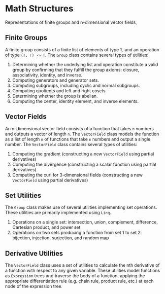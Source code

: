 # Math Structures
Representations of finite groups and n-dimensional vector fields,

## Finite Groups

A finite group consists of a finite list of elements of type `T`, and an operation of type `(T, T) -> T`. The `Group` class contains several types of utilities:

1. Determining whether the underlying list and operation constitute a valid group by confirming that they fulfill the group axioms: closure, associativity, identity, and inverse.
2. Computing generators and generator sets.
3. Computing subgroups, including cyclic and normal subgroups.
4. Computing quotients and left and right cosets.
5. Determining whether the group is abelian.
6. Computing the center, identity element, and inverse elements.

## Vector Fields

An n-dimensional vector field consists of a function that takes `n` numbers and outputs a vector of length `n`. The `VectorField` class models the function as a list of length `n` of functions that take `n` numbers and output a single number.
The `VectorField` class contains several types of utilities:

1. Computing the gradient (constructing a new `VectorField` using partial derivatives)
2. Computing the divergence (constructing a scalar function using partial derivatives)
3. Computing the curl for 3-dimensional fields (constructing a new `VectorField` using partial derivatives)

## Set Utilities

The `Group` class makes use of several utilities implementing set operations. These utilities are primarily implemented using `Linq`.

1. Operations on a single set: intersection, union, complement, difference, Cartesian product, and power set
2. Operations on two sets producing a function from set 1 to set 2: bijection, injection, surjection, and random map

## Derivative Utilities

The `VectorField` class uses a set of utilities to calculate the nth derivative of a function with respect to any given variable. These utilities model functions as `Expression` trees and traverse the body of a function, applying the appropriate differentiation rule (e.g. chain rule, product rule, etc.) at each node of the expression tree.

